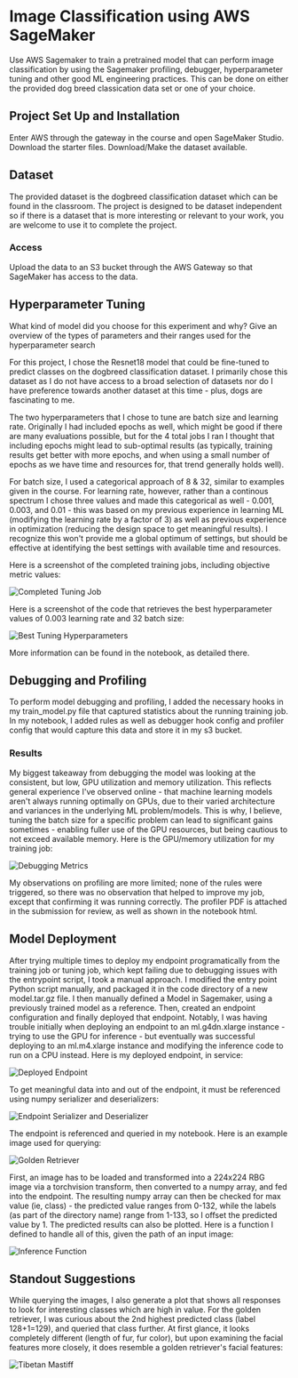 # Image Classification using AWS SageMaker

Use AWS Sagemaker to train a pretrained model that can perform image classification by using the Sagemaker profiling, debugger, hyperparameter tuning and other good ML engineering practices. This can be done on either the provided dog breed classication data set or one of your choice.

## Project Set Up and Installation
Enter AWS through the gateway in the course and open SageMaker Studio. 
Download the starter files.
Download/Make the dataset available. 

## Dataset
The provided dataset is the dogbreed classification dataset which can be found in the classroom.
The project is designed to be dataset independent so if there is a dataset that is more interesting or relevant to your work, you are welcome to use it to complete the project.

### Access
Upload the data to an S3 bucket through the AWS Gateway so that SageMaker has access to the data. 

## Hyperparameter Tuning
What kind of model did you choose for this experiment and why? Give an overview of the types of parameters and their ranges used for the hyperparameter search

For this project, I chose the Resnet18 model that could be fine-tuned to predict classes on the dogbreed classification dataset. I primarily chose this dataset as I do not have access to a broad selection of datasets nor do I have preference towards another dataset at this time - plus, dogs are fascinating to me. 

The two hyperparameters that I chose to tune are batch size and learning rate. Originally I had included epochs as well, which might be good if there are many evaluations possible, but for the 4 total jobs I ran I thought that including epochs might lead to sub-optimal results (as typically, training results get better with more epochs, and when using a small number of epochs as we have time and resources for, that trend generally holds well).

For batch size, I used a categorical approach of 8 & 32, similar to examples given in the course. For learning rate, however, rather than a continous spectrum I chose three values and made this categorical as well - 0.001, 0.003, and 0.01 - this was based on my previous experience in learning ML (modifying the learning rate by a factor of 3) as well as previous experience in optimization (reducing the design space to get meaningful results). I recognize this won't provide me a global optimum of settings, but should be effective at identifying the best settings with available time and resources.

Here is a screenshot of the completed training jobs, including objective metric values:

![Completed Tuning Job](https://irrer.net/aws_nd/hpo_tuning_completed.png)

Here is a screenshot of the code that retrieves the best hyperparameter values of 0.003 learning rate and 32 batch size:

![Best Tuning Hyperparameters](https://irrer.net/aws_nd/hpo_tuning_parameters.png)

More information can be found in the notebook, as detailed there.

## Debugging and Profiling
To perform model debugging and profiling, I added the necessary hooks in my train_model.py file that captured statistics about the running training job. In my notebook, I added rules as well as debugger hook config and profiler config that would capture this data and store it in my s3 bucket. 

### Results
My biggest takeaway from debugging the model was looking at the consistent, but low, GPU utilization and memory utilization. This reflects general experience I've observed online - that machine learning models aren't always running optimally on GPUs, due to their varied architecture and variances in the underlying ML problem/models. This is why, I believe, tuning the batch size for a specific problem can lead to significant gains sometimes - enabling fuller use of the GPU resources, but being cautious to not exceed available memory. Here is the GPU/memory utilization for my training job:

![Debugging Metrics](https://irrer.net/aws_nd/debugging.png)

My observations on profiling are more limited; none of the rules were triggered, so there was no observation that helped to improve my job, except that confirming it was running correctly. The profiler PDF is attached in the submission for review, as well as shown in the notebook html.

## Model Deployment
After trying multiple times to deploy my endpoint programatically from the training job or tuning job, which kept failing due to debugging issues with the entrypoint script, I took a manual approach. I modified the entry point Python script manually, and packaged it in the code directory of a new model.tar.gz file. I then manually defined a Model in Sagemaker, using a previously trained model as a reference. Then, created an endpoint configuration and finally deployed that endpoint. Notably, I was having trouble initially when deploying an endpoint to an ml.g4dn.xlarge instance - trying to use the GPU for inference - but eventually was successful deploying to an ml.m4.xlarge instance and modifying the inference code to run on a CPU instead. Here is my deployed endpoint, in service:

![Deployed Endpoint](https://irrer.net/aws_nd/endpoint.png)

To get meaningful data into and out of the endpoint, it must be referenced using numpy serializer and deserializers:

![Endpoint Serializer and Deserializer](https://irrer.net/aws_nd/endpointserializers.png)

The endpoint is referenced and queried in my notebook. Here is an example image used for querying:

![Golden Retriever](https://irrer.net/aws_nd/goldenretriever.png)

First, an image has to be loaded and transformed into a 224x224 RBG image via a torchvision transform, then converted to a numpy array, and fed into the endpoint. The resulting numpy array can then be checked for max value (ie, class) - the predicted value ranges from 0-132, while the labels (as part of the directory name) range from 1-133, so I offset the predicted value by 1. The predicted results can also be plotted. Here is a function I defined to handle all of this, given the path of an input image:

![Inference Function](https://irrer.net/aws_nd/dogbreedclassification.png)



## Standout Suggestions
While querying the images, I also generate a plot that shows all responses to look for interesting classes which are high in value. For the golden retriever, I was curious about the 2nd highest predicted class (label 128+1=129), and queried that class further. At first glance, it looks completely different (length of fur, fur color), but upon examining the facial features more closely, it does resemble a golden retriever's facial features:

![Tibetan Mastiff](https://irrer.net/aws_nd/tibetan_mastiff.png)


